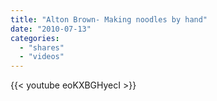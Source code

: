 ```yaml
---
title: "Alton Brown- Making noodles by hand"
date: "2010-07-13"
categories:
  - "shares"
  - "videos"
---
```


{{< youtube eoKXBGHyecI >}}
